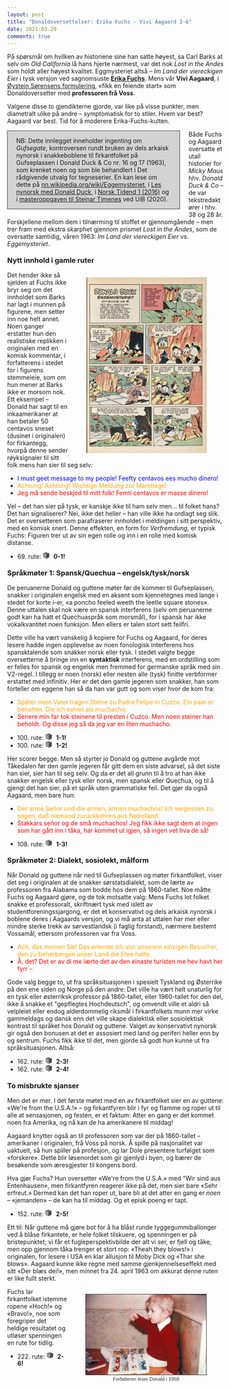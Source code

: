 ```yaml
---
layout: post
title: "Donaldoversettelser: Erika Fuchs - Vivi Aagaard 2-6"
date: 2021-03-29
comments: true
---
```


<style>
h3 {
margin-top: 1.2em;
}
  ol {
  margin-left: 0;
  padding-left: 0;
  margin-top: .4em;
}
ol li {
  display: block;
  margin-bottom: .4em;
  margin-left: 2em;
}
ol li::before {
  display: inline-block;
  content: "(" counter(item) ") ";
  counter-increment: item;
  width: 2em;
  margin-left: -2em;
}
figcaption {
    color: #333;
    text-align: center;
    font-family: Optima, Candara, Calibri, Arial, sans-serif;
    font-size: .8em;
  line-height: 1.2em;
}	
  .zoom:hover {
  -ms-transform: scale(3); /* IE 9 */
  -webkit-transform: scale(3); /* Safari 3-8 */
  transform: scale(2); 
  transform-origin: 100% 0%;
}
  .small {
  font-variant: small-caps;
}
</style>

<div class="ingress">
<p>På spørsmål om hvilken av historiene sine han satte høyest, sa Carl Barks at selv om <i>Old California</i> lå hans hjerte nærmest, var det nok <i>Lost in the Andes</i> som holdt aller høyest kvalitet. Eggmysteriet altså – <i>Im Land der viereckigen Eier</i> i tysk versjon ved sagnomsuste <a href="https://de.wikipedia.org/wiki/Erika_Fuchs"><b>Erika Fuchs</b></a>. Mens vår <b>Vivi Aagaard</b>, i <a href="https://www.oversetterleksikon.no/fra-duckburg-til-andeby-donald-pa-norsk/">Øystein Sørensens formulering</a>, «fikk en feiende start» som Donaldoversetter med <b>professoren frå Voss</b>.</p>
<p>Valgene disse to gjendikterne gjorde, var like på visse punkter, men diametralt ulike på andre – symptomatisk for to stiler. Hvem var best? Aagaard var best. Tid for å moderere Erika-Fuchs-kulten.
</p></div>
<div style="float: left; width: 360px; background-color: lightgray; padding: 0px 20px 0px 20px; margin: 0px 20px 20px 0px; border: #333 1pt solid"><p>NB: Dette innlegget inneholder ingenting om <i>Gufsegate</i>, kontroversen rundt bruken av dels arkaisk nynorsk i snakkeboblene til firkantfolket på Gufseplassen i Donald Duck &#38; Co nr. 16 og 17 (1963), som krenket noen og som ble behandlert i Det rådgivende utvalg for tegneserier. En kan lese om dette på <a href="https://nn.wikipedia.org/wiki/Eggemysteriet">nn.wikipedia.org/wiki/Eggemysteriet</a>, i <a href="https://www.nynorskbok.no/2016/09/16/les-nynorsk-med-donald-duck/">Les nynorsk med Donald Duck</a>, i <a href="https://www.nm.no/app/uploads/2020/03/nt16nr01.pdf">Norsk Tidend 1 (2016)</a> og i <a href="https://bora.uib.no/bora-xmlui/handle/1956/24106">masteroppgaven til Steinar Timenes</a> ved UiB (2020).</p></div>
<p>
Både Fuchs og Aagaard oversatte et utall historier for <i>Micky Maus</i> hhv. <i>Donald Duck &#38; Co</i> – de var tekstredaktører i hhv. 38 og 28 år. Forskjellene mellom dem i tilnærming til stoffet er gjennomgående – men trer fram med ekstra skarphet gjennom prismet  <i>Lost in the Andes</i>, som de oversatte samtidig, våren 1963: <i>Im Land der viereckigen Eier</i> vs. <i>Eggemysteriet</i>.
</p>
<h3>Nytt innhold i gamle ruter
</h3>
<div style="float:right;"><figure class="rightfig"><div class="zoom"><img style="width:280px" src="/pics/egge.jpg"></div></figure></div>
<p>Det hender ikke så sjelden at Fuchs ikke bryr seg om det innholdet som Barks har lagt i munnen på figurene, men setter inn noe helt annet. Noen ganger erstatter hun den realistiske replikken i originalen med en komisk kommentar, i forfatterens i stedet for i figurens stemmeleie, som om hun mener at Barks ikke er morsom nok. Ett eksempel – Donald har sagt til en inkaamerikaner at han betaler 50 centavos sneset (dusinet i originalen) for firkantegg, hvorpå denne sender røyksignaler til sitt folk mens han sier til seg selv:</p>
<ul class="dist"><li><span style="color:blue">I must geet message to my people! Feefty centavos ees mucho dinero!</span>
</li>
<li><span style="color:orange">Achtung! Achtung! Wichtige Meldung zur Marktlage!</span>
</li>
<li><span style="color:red">Jeg må sende beskjed til mitt folk! Femti centavos er masse dinero!</span>
</li>
</ul>
<p>Vel – det han sier på tysk, er kanskje ikke til ham selv men… til folket hans?  Det han signaliserer? Nei, ikke det heller – han ville ikke ha ordlagt seg slik. Det er oversetteren som parafraserer innholdet i meldingen i sitt perspektiv, med en komisk snert. Denne effekten, en form for <i>Verfremdung</i>, er typisk Fuchs: Figuren trer ut av sin egen rolle og inn i en rolle med komisk distanse.</p>
<ul><li>69. rute: <img src="/pics/egg.jpg" width="15px"/><b> &nbsp; 0-1!</b></li>
</ul>
<h3>Språkmøter 1: Spansk/Quechua – engelsk/tysk/norsk
</h3>
<p>
De peruanerne Donald og guttene møter før de kommer til Gufseplassen, snakker i originalen engelsk med en aksent som kjennetegnes med lange i stedet for korte i-er, «a poncho feeled weeth the leetle square stones». Denne uttalen skal nok være en spansk interferens (selv om peruanerne godt kan ha hatt et Quechuaspråk som morsmål), for i spansk har ikke vokalkvantitet noen funksjon. Men ellers er talen stort sett feilfri.
</p>
<p>Dette ville ha vært vanskelig å kopiere for Fuchs og Aagaard, for deres lesere hadde ingen opplevelse av noen fonologisk interferens hos spansktalende som snakker norsk eller tysk. I stedet valgte begge oversetterne å bringe inn en <b>syntaktisk</b> interferens, med en ordstilling som er felles for spansk og engelsk men fremmed for germanske språk med sin V2-regel. I tillegg er noen (norsk) eller nesten alle (tysk) finitte verbformer erstattet med infinitiv. Her er det den gamle jegeren som snakker, han som forteller om eggene han så da han var gutt og som viser hvor de kom fra:
</p>
<ul class="dist"><li><span style="color:orange">Später mein Vater tragen Steine zu Padre Felipe in Cuzco. Ein paar er behalten. Die ich sehen als muchacho.</span>
</li>
<li><span style="color:red">Senere min far tok steinene til presten i Cuzco. Men noen steiner han beholdt. Og disse jeg så da jeg var en liten muchacho.</span>
</li>
</ul>
<ul class="dist"><li>100. rute: 
<img src="/pics/egg.jpg" width="15px"/><b> &nbsp; 1-1!</b>
</li>
<li>100. rute: 
<img src="/pics/egg.jpg" width="15px"/><b> &nbsp; 1-2!</b>
</li></ul>
<p>
Her scorer begge. Men så styrter jo Donald og guttene avgårde mot Tåkedalen før den gamle jegeren får gitt dem en siste advarsel, så det siste han sier, sier han til seg selv. Og da er det all grunn til å tro at han ikke snakker engelsk eller tysk eller norsk, men spansk eller Quechua, og til å gjengi det han sier, på et språk uten grammatiske feil. Det gjør da også Aagaard, men bare hun:
</p>
<ul class="dist"><li><span style="color:orange">Der arme Señor und die armen, armen muchachos! Ich vergessen zu sagen, daß niemand zurückkehren aus Nebelland.</span>
</li>
<li><span style="color:red">Stakkars señor og de små muchachos! Jeg fikk ikke sagt dem at ingen som har gått inn i tåka, har kommet ut igjen, så ingen vet hva de så!</span>
</li>
</ul>
<ul><li>108. rute:
<img src="/pics/egg.jpg" width="15px"/><b> &nbsp; 1-3!</b>
</li></ul>
<h3>Språkmøter 2: Dialekt, sosiolekt, målform</h3>
<p>
Når Donald og guttene når ned til Gufseplassen og møter firkantfolket, viser det seg i originalen at de snakker sørstatsdialekt, som de lærte av professoren fra Alabama som bodde hos dem på 1860-tallet. Noe måtte Fuchs og Aagaard gjøre, og de tok motsatte valg: Mens Fuchs lot folket snakke et professoralt, skriftnært tysk med islett av studentforeningssjargong, er det et konservativt og dels arkaisk nynorsk i boblene deres i Aagaards versjon, og vi må anta at uttalen har mer eller mindre sterke trekk av sørvestlandsk (i faglig forstand), nærmere bestemt Vossamål, ettersom professoren var fra Voss.</p>
<ul class="dist"><li><span style="color:orange">Ach, das meinen Sie! Das erlernte ich von unserem einzigen Besucher, den zu beherbergen unser Land die Ehre hatte.</span>
</li>
<li><span style="color:red">Å, det? Det er av di me lærte det av den einaste turisten me hev havt her fyrr –</span>
</li>
</ul>
<p>Gode valg begge to, ut fra språksituasjonen i spesielt Tyskland og Østerrike på den ene siden og Norge på den andre: Det ville ha vært helt unaturlig for en tysk eller østerriksk professor på 1860-tallet, eller 1960-tallet for den del, ikke å snakke et "gepflegtes Hochdeutsch", og omvendt ville et aldri så velpleiet eller endog alderdommelig riksmål i firkantfolkets munn mer virke gammeldags og dansk enn det ville skape dialektisk eller sosiolektisk kontrast til språket hos Donald og guttene. Valget av konservativt nynorsk gir også den bonusen at det er assosiert med land og periferi heller enn by og sentrum. Fuchs fikk ikke til det, men gjorde så godt hun kunne ut fra språksituasjonen. Altså:
</p>
<ul class="dist"><li>162. rute: 
<img src="/pics/egg.jpg" width="15px"/><b> &nbsp; 2-3!</b>
</li>
<li>162. rute:
<img src="/pics/egg.jpg" width="15px"/><b> &nbsp; 2-4!</b>
</li></ul>
<h3>To misbrukte sjanser</h3>
<p>
Men det er mer. I det første møtet med en av firkantfolket sier en av guttene: «We're from the U.S.A.!» – og firkantfyren blir i fyr og flamme og roper ut til alle at sensasjonen, og festen, er et faktum: Atter en gang er det kommet noen fra Amerika, og nå kan de ha amerikanere til middag!
</p>
<p>Aagaard knytter også an til professoren som var der på 1860-tallet – amerikaner i originalen, frå Voss på norsk. Å spille på nasjonalitet var uaktuelt, så hun spiller på profesjon, og lar Dole presentere turfølget som «forskere». Dette blir løsenordet som gir gjenlyd i byen, og bærer de besøkende som æresgjester til kongens bord.</p>
<p>Hva gjør Fuchs? Hun oversetter «We're from the U.S.A.» med "Wir sind aus Entenhausen», men firkantfyren reagerer ikke på det, men sier bare «Sehr erfreut.» Dermed kan det han roper ut, bare bli at det atter en gang er <i>noen</i> – «jemanden» – de kan ha til middag. Og et episk poeng er tapt.</p>
<ul><li>152. rute: 
<img src="/pics/egg.jpg" width="15px"/><b> &nbsp; 2-5!</b>
</li></ul>
<p>
Ett til: Når guttene må gjøre bot for å ha blåst runde tyggegummiballonger ved å blåse firkantete, er hele folket tilskuere, og spenningen er på bristepunktet; vi får et fugleperspektivbilde der alt vi ser, er fjell og tåke, men opp gjennom tåka trenger et stort rop: «Theah they blows!» i originalen, for lesere i USA en klar allusjon til Moby Dick og «Thar she blows». Aagaard kunne ikke regne med samme gjenkjennelseseffekt med sitt «Der blæs dei!», men minnet fra 24. april 1963 om akkurat denne ruten er like fullt sterkt. 
</p>
<div style="float:right;"><figure class="rightfig"><img style="width:280px; border: #333 1pt solid" src="/pics/DDkjs.jpg"><figcaption>Forfatteren leser Donald i 1958</figcaption></figure></div>
<p>Fuchs lar firkantfolket istemme ropene «Hoch!» og «Bravo!», noe som foregriper det heldige resultatet og utløser spenningen en rute for tidlig.</p>
<ul><li>222. rute:
<img src="/pics/egg.jpg" width="15px"/><b> &nbsp; 2-6!</b>
</li></ul>
